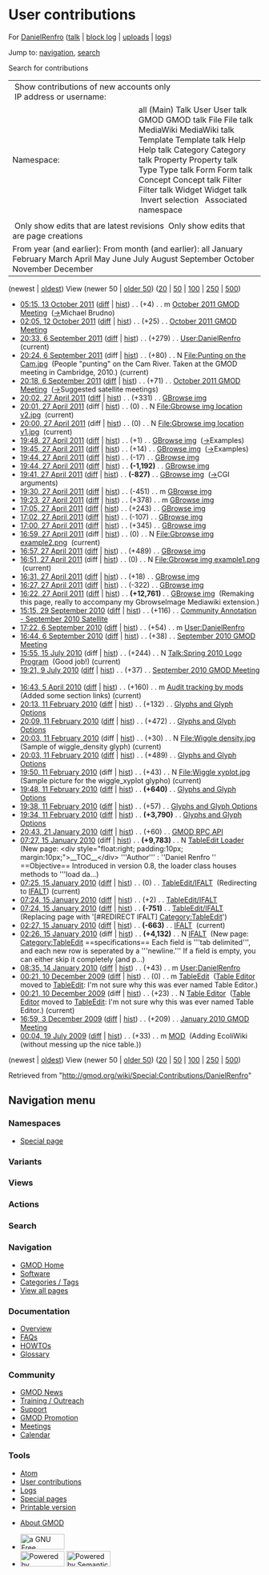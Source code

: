 <div id="mw-page-base" class="noprint">

</div>

<div id="mw-head-base" class="noprint">

</div>

<div id="content" class="mw-body" role="main">

<span id="top"></span>

<div id="mw-js-message" style="display:none;">

</div>



# <span dir="auto">User contributions</span>

<div id="bodyContent">

<div id="contentSub">

For [DanielRenfro](/wiki/User:DanielRenfro "User:DanielRenfro") (<a
href="/mediawiki/index.php?title=User_talk:DanielRenfro&amp;action=edit&amp;redlink=1"
class="new"
title="User talk:DanielRenfro (page does not exist)">talk</a> \| [block
log](/mediawiki/index.php?title=Special:Log/block&page=User%3ADanielRenfro "Special:Log/block")
\|
[uploads](/wiki/Special:ListFiles/DanielRenfro "Special:ListFiles/DanielRenfro")
\| [logs](/wiki/Special:Log/DanielRenfro "Special:Log/DanielRenfro"))

</div>

<div id="jump-to-nav" class="mw-jump">

Jump to: [navigation](#mw-navigation), [search](#p-search)

</div>

<div id="mw-content-text">

Search for contributions

<table class="mw-contributions-table">
<colgroup>
<col style="width: 50%" />
<col style="width: 50%" />
</colgroup>
<tbody>
<tr class="odd">
<td colspan="2"> Show contributions of new accounts only<br />
 IP address or username:</td>
</tr>
<tr class="even">
<td class="mw-label">Namespace:</td>
<td>all (Main) Talk User User talk GMOD GMOD talk File File talk
MediaWiki MediaWiki talk Template Template talk Help Help talk Category
Category talk Property Property talk Type Type talk Form Form talk
Concept Concept talk Filter Filter talk Widget Widget talk  
 Invert selection 
 Associated namespace </td>
</tr>
<tr class="odd">
<td colspan="2"></td>
</tr>
<tr class="even">
<td colspan="2"> Only show edits that are latest revisions
 Only show edits that are page creations</td>
</tr>
<tr class="odd">
<td colspan="2">From year (and earlier): From month (and earlier): all
January February March April May June July August September October
November December</td>
</tr>
</tbody>
</table>

(newest \| <a
href="/mediawiki/index.php?title=Special:Contributions/DanielRenfro&amp;dir=prev&amp;target=DanielRenfro"
class="mw-lastlink" rel="last"
title="Special:Contributions/DanielRenfro">oldest</a>) View (newer 50 \|
<a
href="/mediawiki/index.php?title=Special:Contributions/DanielRenfro&amp;offset=20090719000455&amp;target=DanielRenfro"
class="mw-nextlink" rel="next"
title="Special:Contributions/DanielRenfro">older 50</a>) (<a
href="/mediawiki/index.php?title=Special:Contributions/DanielRenfro&amp;offset=&amp;limit=20&amp;target=DanielRenfro"
class="mw-numlink" title="Special:Contributions/DanielRenfro">20</a> \|
<a
href="/mediawiki/index.php?title=Special:Contributions/DanielRenfro&amp;offset=&amp;limit=50&amp;target=DanielRenfro"
class="mw-numlink" title="Special:Contributions/DanielRenfro">50</a> \|
<a
href="/mediawiki/index.php?title=Special:Contributions/DanielRenfro&amp;offset=&amp;limit=100&amp;target=DanielRenfro"
class="mw-numlink" title="Special:Contributions/DanielRenfro">100</a> \|
<a
href="/mediawiki/index.php?title=Special:Contributions/DanielRenfro&amp;offset=&amp;limit=250&amp;target=DanielRenfro"
class="mw-numlink" title="Special:Contributions/DanielRenfro">250</a> \|
<a
href="/mediawiki/index.php?title=Special:Contributions/DanielRenfro&amp;offset=&amp;limit=500&amp;target=DanielRenfro"
class="mw-numlink" title="Special:Contributions/DanielRenfro">500</a>)

- <a
  href="/mediawiki/index.php?title=October_2011_GMOD_Meeting&amp;oldid=19091"
  class="mw-changeslist-date" title="October 2011 GMOD Meeting">05:15, 13
  October 2011</a>
  ([diff](/mediawiki/index.php?title=October_2011_GMOD_Meeting&diff=prev&oldid=19091 "October 2011 GMOD Meeting")
  \|
  [hist](/mediawiki/index.php?title=October_2011_GMOD_Meeting&action=history "October 2011 GMOD Meeting"))
  <span class="mw-changeslist-separator">. .</span>
  <span class="mw-plusminus-pos" dir="ltr"
  title="12,620 bytes after change">(+4)</span>‎
  <span class="mw-changeslist-separator">. .</span> m
  <a href="/wiki/October_2011_GMOD_Meeting" class="mw-contributions-title"
  title="October 2011 GMOD Meeting">October 2011 GMOD Meeting</a> ‎
  <span class="comment">([→](/wiki/October_2011_GMOD_Meeting#Michael_Brudno "October 2011 GMOD Meeting")‎<span dir="auto"><span class="autocomment">Michael
  Brudno</span></span>)</span>
- <a
  href="/mediawiki/index.php?title=October_2011_GMOD_Meeting&amp;oldid=18991"
  class="mw-changeslist-date" title="October 2011 GMOD Meeting">02:05, 12
  October 2011</a>
  ([diff](/mediawiki/index.php?title=October_2011_GMOD_Meeting&diff=prev&oldid=18991 "October 2011 GMOD Meeting")
  \|
  [hist](/mediawiki/index.php?title=October_2011_GMOD_Meeting&action=history "October 2011 GMOD Meeting"))
  <span class="mw-changeslist-separator">. .</span>
  <span class="mw-plusminus-pos" dir="ltr"
  title="12,721 bytes after change">(+25)</span>‎
  <span class="mw-changeslist-separator">. .</span>
  <a href="/wiki/October_2011_GMOD_Meeting" class="mw-contributions-title"
  title="October 2011 GMOD Meeting">October 2011 GMOD Meeting</a> ‎
- <a href="/mediawiki/index.php?title=User:DanielRenfro&amp;oldid=18882"
  class="mw-changeslist-date" title="User:DanielRenfro">20:33, 6 September
  2011</a>
  ([diff](/mediawiki/index.php?title=User:DanielRenfro&diff=prev&oldid=18882 "User:DanielRenfro")
  \|
  [hist](/mediawiki/index.php?title=User:DanielRenfro&action=history "User:DanielRenfro"))
  <span class="mw-changeslist-separator">. .</span>
  <span class="mw-plusminus-pos" dir="ltr"
  title="570 bytes after change">(+279)</span>‎
  <span class="mw-changeslist-separator">. .</span>
  <a href="/wiki/User:DanielRenfro" class="mw-contributions-title"
  title="User:DanielRenfro">User:DanielRenfro</a> ‎
  <span class="mw-uctop">(current)</span>
- <a
  href="/mediawiki/index.php?title=File:Punting_on_the_Cam.jpg&amp;oldid=18881"
  class="mw-changeslist-date" title="File:Punting on the Cam.jpg">20:24, 6
  September 2011</a> (diff \|
  [hist](/mediawiki/index.php?title=File:Punting_on_the_Cam.jpg&action=history "File:Punting on the Cam.jpg"))
  <span class="mw-changeslist-separator">. .</span>
  <span class="mw-plusminus-pos" dir="ltr"
  title="80 bytes after change">(+80)</span>‎
  <span class="mw-changeslist-separator">. .</span> N
  <a href="/wiki/File:Punting_on_the_Cam.jpg"
  class="mw-contributions-title"
  title="File:Punting on the Cam.jpg">File:Punting on the Cam.jpg</a> ‎
  <span class="comment">(People "punting" on the Cam River. Taken at the
  GMOD meeting in Cambridge, 2010.)</span>
  <span class="mw-uctop">(current)</span>
- <a
  href="/mediawiki/index.php?title=October_2011_GMOD_Meeting&amp;oldid=18880"
  class="mw-changeslist-date" title="October 2011 GMOD Meeting">20:18, 6
  September 2011</a>
  ([diff](/mediawiki/index.php?title=October_2011_GMOD_Meeting&diff=prev&oldid=18880 "October 2011 GMOD Meeting")
  \|
  [hist](/mediawiki/index.php?title=October_2011_GMOD_Meeting&action=history "October 2011 GMOD Meeting"))
  <span class="mw-changeslist-separator">. .</span>
  <span class="mw-plusminus-pos" dir="ltr"
  title="4,733 bytes after change">(+71)</span>‎
  <span class="mw-changeslist-separator">. .</span>
  <a href="/wiki/October_2011_GMOD_Meeting" class="mw-contributions-title"
  title="October 2011 GMOD Meeting">October 2011 GMOD Meeting</a> ‎
  <span class="comment">([→](/wiki/October_2011_GMOD_Meeting#Suggested_satellite_meetings "October 2011 GMOD Meeting")‎<span dir="auto"><span class="autocomment">Suggested
  satellite meetings</span></span>)</span>
- <a href="/mediawiki/index.php?title=GBrowse_img&amp;oldid=17614"
  class="mw-changeslist-date" title="GBrowse img">20:02, 27 April 2011</a>
  ([diff](/mediawiki/index.php?title=GBrowse_img&diff=prev&oldid=17614 "GBrowse img")
  \|
  [hist](/mediawiki/index.php?title=GBrowse_img&action=history "GBrowse img"))
  <span class="mw-changeslist-separator">. .</span>
  <span class="mw-plusminus-pos" dir="ltr"
  title="12,387 bytes after change">(+331)</span>‎
  <span class="mw-changeslist-separator">. .</span>
  <a href="/wiki/GBrowse_img" class="mw-contributions-title"
  title="GBrowse img">GBrowse img</a> ‎
- <a
  href="/mediawiki/index.php?title=File:Gbrowse_img_location_v2.jpg&amp;oldid=17613"
  class="mw-changeslist-date"
  title="File:Gbrowse img location v2.jpg">20:01, 27 April 2011</a>
  (diff \|
  [hist](/mediawiki/index.php?title=File:Gbrowse_img_location_v2.jpg&action=history "File:Gbrowse img location v2.jpg"))
  <span class="mw-changeslist-separator">. .</span>
  <span class="mw-plusminus-null" dir="ltr"
  title="0 bytes after change">(0)</span>‎
  <span class="mw-changeslist-separator">. .</span> N
  <a href="/wiki/File:Gbrowse_img_location_v2.jpg"
  class="mw-contributions-title"
  title="File:Gbrowse img location v2.jpg">File:Gbrowse img location
  v2.jpg</a> ‎ <span class="mw-uctop">(current)</span>
- <a
  href="/mediawiki/index.php?title=File:Gbrowse_img_location_v1.jpg&amp;oldid=17612"
  class="mw-changeslist-date"
  title="File:Gbrowse img location v1.jpg">20:00, 27 April 2011</a>
  (diff \|
  [hist](/mediawiki/index.php?title=File:Gbrowse_img_location_v1.jpg&action=history "File:Gbrowse img location v1.jpg"))
  <span class="mw-changeslist-separator">. .</span>
  <span class="mw-plusminus-null" dir="ltr"
  title="0 bytes after change">(0)</span>‎
  <span class="mw-changeslist-separator">. .</span> N
  <a href="/wiki/File:Gbrowse_img_location_v1.jpg"
  class="mw-contributions-title"
  title="File:Gbrowse img location v1.jpg">File:Gbrowse img location
  v1.jpg</a> ‎ <span class="mw-uctop">(current)</span>
- <a href="/mediawiki/index.php?title=GBrowse_img&amp;oldid=17611"
  class="mw-changeslist-date" title="GBrowse img">19:48, 27 April 2011</a>
  ([diff](/mediawiki/index.php?title=GBrowse_img&diff=prev&oldid=17611 "GBrowse img")
  \|
  [hist](/mediawiki/index.php?title=GBrowse_img&action=history "GBrowse img"))
  <span class="mw-changeslist-separator">. .</span>
  <span class="mw-plusminus-pos" dir="ltr"
  title="12,056 bytes after change">(+1)</span>‎
  <span class="mw-changeslist-separator">. .</span>
  <a href="/wiki/GBrowse_img" class="mw-contributions-title"
  title="GBrowse img">GBrowse img</a> ‎
  <span class="comment">([→](/wiki/GBrowse_img#Examples "GBrowse img")‎<span dir="auto"><span class="autocomment">Examples</span></span>)</span>
- <a href="/mediawiki/index.php?title=GBrowse_img&amp;oldid=17610"
  class="mw-changeslist-date" title="GBrowse img">19:45, 27 April 2011</a>
  ([diff](/mediawiki/index.php?title=GBrowse_img&diff=prev&oldid=17610 "GBrowse img")
  \|
  [hist](/mediawiki/index.php?title=GBrowse_img&action=history "GBrowse img"))
  <span class="mw-changeslist-separator">. .</span>
  <span class="mw-plusminus-pos" dir="ltr"
  title="12,055 bytes after change">(+14)</span>‎
  <span class="mw-changeslist-separator">. .</span>
  <a href="/wiki/GBrowse_img" class="mw-contributions-title"
  title="GBrowse img">GBrowse img</a> ‎
  <span class="comment">([→](/wiki/GBrowse_img#Examples "GBrowse img")‎<span dir="auto"><span class="autocomment">Examples</span></span>)</span>
- <a href="/mediawiki/index.php?title=GBrowse_img&amp;oldid=17609"
  class="mw-changeslist-date" title="GBrowse img">19:44, 27 April 2011</a>
  ([diff](/mediawiki/index.php?title=GBrowse_img&diff=prev&oldid=17609 "GBrowse img")
  \|
  [hist](/mediawiki/index.php?title=GBrowse_img&action=history "GBrowse img"))
  <span class="mw-changeslist-separator">. .</span>
  <span class="mw-plusminus-neg" dir="ltr"
  title="12,041 bytes after change">(-17)</span>‎
  <span class="mw-changeslist-separator">. .</span>
  <a href="/wiki/GBrowse_img" class="mw-contributions-title"
  title="GBrowse img">GBrowse img</a> ‎
- <a href="/mediawiki/index.php?title=GBrowse_img&amp;oldid=17608"
  class="mw-changeslist-date" title="GBrowse img">19:44, 27 April 2011</a>
  ([diff](/mediawiki/index.php?title=GBrowse_img&diff=prev&oldid=17608 "GBrowse img")
  \|
  [hist](/mediawiki/index.php?title=GBrowse_img&action=history "GBrowse img"))
  <span class="mw-changeslist-separator">. .</span> **(-1,192)**‎
  <span class="mw-changeslist-separator">. .</span>
  <a href="/wiki/GBrowse_img" class="mw-contributions-title"
  title="GBrowse img">GBrowse img</a> ‎
- <a href="/mediawiki/index.php?title=GBrowse_img&amp;oldid=17607"
  class="mw-changeslist-date" title="GBrowse img">19:41, 27 April 2011</a>
  ([diff](/mediawiki/index.php?title=GBrowse_img&diff=prev&oldid=17607 "GBrowse img")
  \|
  [hist](/mediawiki/index.php?title=GBrowse_img&action=history "GBrowse img"))
  <span class="mw-changeslist-separator">. .</span> **(-827)**‎
  <span class="mw-changeslist-separator">. .</span>
  <a href="/wiki/GBrowse_img" class="mw-contributions-title"
  title="GBrowse img">GBrowse img</a> ‎
  <span class="comment">([→](/wiki/GBrowse_img#CGI_arguments "GBrowse img")‎<span dir="auto"><span class="autocomment">CGI
  arguments</span></span>)</span>
- <a href="/mediawiki/index.php?title=GBrowse_img&amp;oldid=17606"
  class="mw-changeslist-date" title="GBrowse img">19:30, 27 April 2011</a>
  ([diff](/mediawiki/index.php?title=GBrowse_img&diff=prev&oldid=17606 "GBrowse img")
  \|
  [hist](/mediawiki/index.php?title=GBrowse_img&action=history "GBrowse img"))
  <span class="mw-changeslist-separator">. .</span>
  <span class="mw-plusminus-neg" dir="ltr"
  title="14,077 bytes after change">(-451)</span>‎
  <span class="mw-changeslist-separator">. .</span> m
  <a href="/wiki/GBrowse_img" class="mw-contributions-title"
  title="GBrowse img">GBrowse img</a> ‎
- <a href="/mediawiki/index.php?title=GBrowse_img&amp;oldid=17605"
  class="mw-changeslist-date" title="GBrowse img">19:23, 27 April 2011</a>
  ([diff](/mediawiki/index.php?title=GBrowse_img&diff=prev&oldid=17605 "GBrowse img")
  \|
  [hist](/mediawiki/index.php?title=GBrowse_img&action=history "GBrowse img"))
  <span class="mw-changeslist-separator">. .</span>
  <span class="mw-plusminus-pos" dir="ltr"
  title="14,528 bytes after change">(+378)</span>‎
  <span class="mw-changeslist-separator">. .</span> m
  <a href="/wiki/GBrowse_img" class="mw-contributions-title"
  title="GBrowse img">GBrowse img</a> ‎
- <a href="/mediawiki/index.php?title=GBrowse_img&amp;oldid=17604"
  class="mw-changeslist-date" title="GBrowse img">17:05, 27 April 2011</a>
  ([diff](/mediawiki/index.php?title=GBrowse_img&diff=prev&oldid=17604 "GBrowse img")
  \|
  [hist](/mediawiki/index.php?title=GBrowse_img&action=history "GBrowse img"))
  <span class="mw-changeslist-separator">. .</span>
  <span class="mw-plusminus-pos" dir="ltr"
  title="14,150 bytes after change">(+243)</span>‎
  <span class="mw-changeslist-separator">. .</span>
  <a href="/wiki/GBrowse_img" class="mw-contributions-title"
  title="GBrowse img">GBrowse img</a> ‎
- <a href="/mediawiki/index.php?title=GBrowse_img&amp;oldid=17603"
  class="mw-changeslist-date" title="GBrowse img">17:02, 27 April 2011</a>
  ([diff](/mediawiki/index.php?title=GBrowse_img&diff=prev&oldid=17603 "GBrowse img")
  \|
  [hist](/mediawiki/index.php?title=GBrowse_img&action=history "GBrowse img"))
  <span class="mw-changeslist-separator">. .</span>
  <span class="mw-plusminus-neg" dir="ltr"
  title="13,907 bytes after change">(-107)</span>‎
  <span class="mw-changeslist-separator">. .</span>
  <a href="/wiki/GBrowse_img" class="mw-contributions-title"
  title="GBrowse img">GBrowse img</a> ‎
- <a href="/mediawiki/index.php?title=GBrowse_img&amp;oldid=17602"
  class="mw-changeslist-date" title="GBrowse img">17:00, 27 April 2011</a>
  ([diff](/mediawiki/index.php?title=GBrowse_img&diff=prev&oldid=17602 "GBrowse img")
  \|
  [hist](/mediawiki/index.php?title=GBrowse_img&action=history "GBrowse img"))
  <span class="mw-changeslist-separator">. .</span>
  <span class="mw-plusminus-pos" dir="ltr"
  title="14,014 bytes after change">(+345)</span>‎
  <span class="mw-changeslist-separator">. .</span>
  <a href="/wiki/GBrowse_img" class="mw-contributions-title"
  title="GBrowse img">GBrowse img</a> ‎
- <a
  href="/mediawiki/index.php?title=File:Gbrowse_img_example2.png&amp;oldid=17601"
  class="mw-changeslist-date" title="File:Gbrowse img example2.png">16:59,
  27 April 2011</a> (diff \|
  [hist](/mediawiki/index.php?title=File:Gbrowse_img_example2.png&action=history "File:Gbrowse img example2.png"))
  <span class="mw-changeslist-separator">. .</span>
  <span class="mw-plusminus-null" dir="ltr"
  title="0 bytes after change">(0)</span>‎
  <span class="mw-changeslist-separator">. .</span> N
  <a href="/wiki/File:Gbrowse_img_example2.png"
  class="mw-contributions-title"
  title="File:Gbrowse img example2.png">File:Gbrowse img example2.png</a>
  ‎ <span class="mw-uctop">(current)</span>
- <a href="/mediawiki/index.php?title=GBrowse_img&amp;oldid=17600"
  class="mw-changeslist-date" title="GBrowse img">16:57, 27 April 2011</a>
  ([diff](/mediawiki/index.php?title=GBrowse_img&diff=prev&oldid=17600 "GBrowse img")
  \|
  [hist](/mediawiki/index.php?title=GBrowse_img&action=history "GBrowse img"))
  <span class="mw-changeslist-separator">. .</span>
  <span class="mw-plusminus-pos" dir="ltr"
  title="13,669 bytes after change">(+489)</span>‎
  <span class="mw-changeslist-separator">. .</span>
  <a href="/wiki/GBrowse_img" class="mw-contributions-title"
  title="GBrowse img">GBrowse img</a> ‎
- <a
  href="/mediawiki/index.php?title=File:Gbrowse_img_example1.png&amp;oldid=17599"
  class="mw-changeslist-date" title="File:Gbrowse img example1.png">16:51,
  27 April 2011</a> (diff \|
  [hist](/mediawiki/index.php?title=File:Gbrowse_img_example1.png&action=history "File:Gbrowse img example1.png"))
  <span class="mw-changeslist-separator">. .</span>
  <span class="mw-plusminus-null" dir="ltr"
  title="0 bytes after change">(0)</span>‎
  <span class="mw-changeslist-separator">. .</span> N
  <a href="/wiki/File:Gbrowse_img_example1.png"
  class="mw-contributions-title"
  title="File:Gbrowse img example1.png">File:Gbrowse img example1.png</a>
  ‎ <span class="mw-uctop">(current)</span>
- <a href="/mediawiki/index.php?title=GBrowse_img&amp;oldid=17598"
  class="mw-changeslist-date" title="GBrowse img">16:31, 27 April 2011</a>
  ([diff](/mediawiki/index.php?title=GBrowse_img&diff=prev&oldid=17598 "GBrowse img")
  \|
  [hist](/mediawiki/index.php?title=GBrowse_img&action=history "GBrowse img"))
  <span class="mw-changeslist-separator">. .</span>
  <span class="mw-plusminus-pos" dir="ltr"
  title="13,180 bytes after change">(+18)</span>‎
  <span class="mw-changeslist-separator">. .</span>
  <a href="/wiki/GBrowse_img" class="mw-contributions-title"
  title="GBrowse img">GBrowse img</a> ‎
- <a href="/mediawiki/index.php?title=GBrowse_img&amp;oldid=17597"
  class="mw-changeslist-date" title="GBrowse img">16:27, 27 April 2011</a>
  ([diff](/mediawiki/index.php?title=GBrowse_img&diff=prev&oldid=17597 "GBrowse img")
  \|
  [hist](/mediawiki/index.php?title=GBrowse_img&action=history "GBrowse img"))
  <span class="mw-changeslist-separator">. .</span>
  <span class="mw-plusminus-neg" dir="ltr"
  title="13,162 bytes after change">(-322)</span>‎
  <span class="mw-changeslist-separator">. .</span>
  <a href="/wiki/GBrowse_img" class="mw-contributions-title"
  title="GBrowse img">GBrowse img</a> ‎
- <a href="/mediawiki/index.php?title=GBrowse_img&amp;oldid=17596"
  class="mw-changeslist-date" title="GBrowse img">16:22, 27 April 2011</a>
  ([diff](/mediawiki/index.php?title=GBrowse_img&diff=prev&oldid=17596 "GBrowse img")
  \|
  [hist](/mediawiki/index.php?title=GBrowse_img&action=history "GBrowse img"))
  <span class="mw-changeslist-separator">. .</span> **(+12,761)**‎
  <span class="mw-changeslist-separator">. .</span>
  <a href="/wiki/GBrowse_img" class="mw-contributions-title"
  title="GBrowse img">GBrowse img</a> ‎ <span class="comment">(Remaking
  this page, really to accompany my GbrowseImage Mediawiki
  extension.)</span>
- <a
  href="/mediawiki/index.php?title=Community_Annotation_-_September_2010_Satellite&amp;oldid=14628"
  class="mw-changeslist-date"
  title="Community Annotation - September 2010 Satellite">15:15, 29
  September 2010</a>
  ([diff](/mediawiki/index.php?title=Community_Annotation_-_September_2010_Satellite&diff=prev&oldid=14628 "Community Annotation - September 2010 Satellite")
  \|
  [hist](/mediawiki/index.php?title=Community_Annotation_-_September_2010_Satellite&action=history "Community Annotation - September 2010 Satellite"))
  <span class="mw-changeslist-separator">. .</span>
  <span class="mw-plusminus-pos" dir="ltr"
  title="20,070 bytes after change">(+116)</span>‎
  <span class="mw-changeslist-separator">. .</span>
  <a href="/wiki/Community_Annotation_-_September_2010_Satellite"
  class="mw-contributions-title"
  title="Community Annotation - September 2010 Satellite">Community
  Annotation - September 2010 Satellite</a> ‎
- <a href="/mediawiki/index.php?title=User:DanielRenfro&amp;oldid=14363"
  class="mw-changeslist-date" title="User:DanielRenfro">17:22, 6 September
  2010</a>
  ([diff](/mediawiki/index.php?title=User:DanielRenfro&diff=prev&oldid=14363 "User:DanielRenfro")
  \|
  [hist](/mediawiki/index.php?title=User:DanielRenfro&action=history "User:DanielRenfro"))
  <span class="mw-changeslist-separator">. .</span>
  <span class="mw-plusminus-pos" dir="ltr"
  title="291 bytes after change">(+54)</span>‎
  <span class="mw-changeslist-separator">. .</span> m
  <a href="/wiki/User:DanielRenfro" class="mw-contributions-title"
  title="User:DanielRenfro">User:DanielRenfro</a> ‎
- <a
  href="/mediawiki/index.php?title=September_2010_GMOD_Meeting&amp;oldid=14362"
  class="mw-changeslist-date" title="September 2010 GMOD Meeting">16:44, 6
  September 2010</a>
  ([diff](/mediawiki/index.php?title=September_2010_GMOD_Meeting&diff=prev&oldid=14362 "September 2010 GMOD Meeting")
  \|
  [hist](/mediawiki/index.php?title=September_2010_GMOD_Meeting&action=history "September 2010 GMOD Meeting"))
  <span class="mw-changeslist-separator">. .</span>
  <span class="mw-plusminus-pos" dir="ltr"
  title="11,698 bytes after change">(+38)</span>‎
  <span class="mw-changeslist-separator">. .</span>
  <a href="/wiki/September_2010_GMOD_Meeting"
  class="mw-contributions-title"
  title="September 2010 GMOD Meeting">September 2010 GMOD Meeting</a> ‎
- <a
  href="/mediawiki/index.php?title=Talk:Spring_2010_Logo_Program&amp;oldid=13587"
  class="mw-changeslist-date" title="Talk:Spring 2010 Logo Program">15:55,
  15 July 2010</a> (diff \|
  [hist](/mediawiki/index.php?title=Talk:Spring_2010_Logo_Program&action=history "Talk:Spring 2010 Logo Program"))
  <span class="mw-changeslist-separator">. .</span>
  <span class="mw-plusminus-pos" dir="ltr"
  title="244 bytes after change">(+244)</span>‎
  <span class="mw-changeslist-separator">. .</span> N
  <a href="/wiki/Talk:Spring_2010_Logo_Program"
  class="mw-contributions-title"
  title="Talk:Spring 2010 Logo Program">Talk:Spring 2010 Logo Program</a>
  ‎ <span class="comment">(Good job!)</span>
  <span class="mw-uctop">(current)</span>
- <a
  href="/mediawiki/index.php?title=September_2010_GMOD_Meeting&amp;oldid=13521"
  class="mw-changeslist-date" title="September 2010 GMOD Meeting">19:21, 9
  July 2010</a>
  ([diff](/mediawiki/index.php?title=September_2010_GMOD_Meeting&diff=prev&oldid=13521 "September 2010 GMOD Meeting")
  \|
  [hist](/mediawiki/index.php?title=September_2010_GMOD_Meeting&action=history "September 2010 GMOD Meeting"))
  <span class="mw-changeslist-separator">. .</span>
  <span class="mw-plusminus-pos" dir="ltr"
  title="2,859 bytes after change">(+37)</span>‎
  <span class="mw-changeslist-separator">. .</span>
  <a href="/wiki/September_2010_GMOD_Meeting"
  class="mw-contributions-title"
  title="September 2010 GMOD Meeting">September 2010 GMOD Meeting</a> ‎
- <a
  href="/mediawiki/index.php?title=Audit_tracking_by_mods&amp;oldid=12206"
  class="mw-changeslist-date" title="Audit tracking by mods">16:43, 5
  April 2010</a>
  ([diff](/mediawiki/index.php?title=Audit_tracking_by_mods&diff=prev&oldid=12206 "Audit tracking by mods")
  \|
  [hist](/mediawiki/index.php?title=Audit_tracking_by_mods&action=history "Audit tracking by mods"))
  <span class="mw-changeslist-separator">. .</span>
  <span class="mw-plusminus-pos" dir="ltr"
  title="1,308 bytes after change">(+160)</span>‎
  <span class="mw-changeslist-separator">. .</span> m
  <a href="/wiki/Audit_tracking_by_mods" class="mw-contributions-title"
  title="Audit tracking by mods">Audit tracking by mods</a> ‎
  <span class="comment">(Added some section links)</span>
  <span class="mw-uctop">(current)</span>
- <a
  href="/mediawiki/index.php?title=Glyphs_and_Glyph_Options&amp;oldid=11948"
  class="mw-changeslist-date" title="Glyphs and Glyph Options">20:13, 11
  February 2010</a>
  ([diff](/mediawiki/index.php?title=Glyphs_and_Glyph_Options&diff=prev&oldid=11948 "Glyphs and Glyph Options")
  \|
  [hist](/mediawiki/index.php?title=Glyphs_and_Glyph_Options&action=history "Glyphs and Glyph Options"))
  <span class="mw-changeslist-separator">. .</span>
  <span class="mw-plusminus-pos" dir="ltr"
  title="14,886 bytes after change">(+132)</span>‎
  <span class="mw-changeslist-separator">. .</span>
  <a href="/wiki/Glyphs_and_Glyph_Options" class="mw-contributions-title"
  title="Glyphs and Glyph Options">Glyphs and Glyph Options</a> ‎
- <a
  href="/mediawiki/index.php?title=Glyphs_and_Glyph_Options&amp;oldid=11947"
  class="mw-changeslist-date" title="Glyphs and Glyph Options">20:09, 11
  February 2010</a>
  ([diff](/mediawiki/index.php?title=Glyphs_and_Glyph_Options&diff=prev&oldid=11947 "Glyphs and Glyph Options")
  \|
  [hist](/mediawiki/index.php?title=Glyphs_and_Glyph_Options&action=history "Glyphs and Glyph Options"))
  <span class="mw-changeslist-separator">. .</span>
  <span class="mw-plusminus-pos" dir="ltr"
  title="14,754 bytes after change">(+472)</span>‎
  <span class="mw-changeslist-separator">. .</span>
  <a href="/wiki/Glyphs_and_Glyph_Options" class="mw-contributions-title"
  title="Glyphs and Glyph Options">Glyphs and Glyph Options</a> ‎
- <a
  href="/mediawiki/index.php?title=File:Wiggle_density.jpg&amp;oldid=11946"
  class="mw-changeslist-date" title="File:Wiggle density.jpg">20:03, 11
  February 2010</a> (diff \|
  [hist](/mediawiki/index.php?title=File:Wiggle_density.jpg&action=history "File:Wiggle density.jpg"))
  <span class="mw-changeslist-separator">. .</span>
  <span class="mw-plusminus-pos" dir="ltr"
  title="30 bytes after change">(+30)</span>‎
  <span class="mw-changeslist-separator">. .</span> N
  <a href="/wiki/File:Wiggle_density.jpg" class="mw-contributions-title"
  title="File:Wiggle density.jpg">File:Wiggle density.jpg</a> ‎
  <span class="comment">(Sample of wiggle_density glyph)</span>
  <span class="mw-uctop">(current)</span>
- <a
  href="/mediawiki/index.php?title=Glyphs_and_Glyph_Options&amp;oldid=11945"
  class="mw-changeslist-date" title="Glyphs and Glyph Options">20:03, 11
  February 2010</a>
  ([diff](/mediawiki/index.php?title=Glyphs_and_Glyph_Options&diff=prev&oldid=11945 "Glyphs and Glyph Options")
  \|
  [hist](/mediawiki/index.php?title=Glyphs_and_Glyph_Options&action=history "Glyphs and Glyph Options"))
  <span class="mw-changeslist-separator">. .</span>
  <span class="mw-plusminus-pos" dir="ltr"
  title="14,282 bytes after change">(+489)</span>‎
  <span class="mw-changeslist-separator">. .</span>
  <a href="/wiki/Glyphs_and_Glyph_Options" class="mw-contributions-title"
  title="Glyphs and Glyph Options">Glyphs and Glyph Options</a> ‎
- <a
  href="/mediawiki/index.php?title=File:Wiggle_xyplot.jpg&amp;oldid=11944"
  class="mw-changeslist-date" title="File:Wiggle xyplot.jpg">19:50, 11
  February 2010</a> (diff \|
  [hist](/mediawiki/index.php?title=File:Wiggle_xyplot.jpg&action=history "File:Wiggle xyplot.jpg"))
  <span class="mw-changeslist-separator">. .</span>
  <span class="mw-plusminus-pos" dir="ltr"
  title="43 bytes after change">(+43)</span>‎
  <span class="mw-changeslist-separator">. .</span> N
  <a href="/wiki/File:Wiggle_xyplot.jpg" class="mw-contributions-title"
  title="File:Wiggle xyplot.jpg">File:Wiggle xyplot.jpg</a> ‎
  <span class="comment">(Sample picture for the wiggle_xyplot
  glypho)</span> <span class="mw-uctop">(current)</span>
- <a
  href="/mediawiki/index.php?title=Glyphs_and_Glyph_Options&amp;oldid=11943"
  class="mw-changeslist-date" title="Glyphs and Glyph Options">19:48, 11
  February 2010</a>
  ([diff](/mediawiki/index.php?title=Glyphs_and_Glyph_Options&diff=prev&oldid=11943 "Glyphs and Glyph Options")
  \|
  [hist](/mediawiki/index.php?title=Glyphs_and_Glyph_Options&action=history "Glyphs and Glyph Options"))
  <span class="mw-changeslist-separator">. .</span> **(+640)**‎
  <span class="mw-changeslist-separator">. .</span>
  <a href="/wiki/Glyphs_and_Glyph_Options" class="mw-contributions-title"
  title="Glyphs and Glyph Options">Glyphs and Glyph Options</a> ‎
- <a
  href="/mediawiki/index.php?title=Glyphs_and_Glyph_Options&amp;oldid=11942"
  class="mw-changeslist-date" title="Glyphs and Glyph Options">19:38, 11
  February 2010</a>
  ([diff](/mediawiki/index.php?title=Glyphs_and_Glyph_Options&diff=prev&oldid=11942 "Glyphs and Glyph Options")
  \|
  [hist](/mediawiki/index.php?title=Glyphs_and_Glyph_Options&action=history "Glyphs and Glyph Options"))
  <span class="mw-changeslist-separator">. .</span>
  <span class="mw-plusminus-pos" dir="ltr"
  title="13,153 bytes after change">(+57)</span>‎
  <span class="mw-changeslist-separator">. .</span>
  <a href="/wiki/Glyphs_and_Glyph_Options" class="mw-contributions-title"
  title="Glyphs and Glyph Options">Glyphs and Glyph Options</a> ‎
- <a
  href="/mediawiki/index.php?title=Glyphs_and_Glyph_Options&amp;oldid=11941"
  class="mw-changeslist-date" title="Glyphs and Glyph Options">19:34, 11
  February 2010</a>
  ([diff](/mediawiki/index.php?title=Glyphs_and_Glyph_Options&diff=prev&oldid=11941 "Glyphs and Glyph Options")
  \|
  [hist](/mediawiki/index.php?title=Glyphs_and_Glyph_Options&action=history "Glyphs and Glyph Options"))
  <span class="mw-changeslist-separator">. .</span> **(+3,790)**‎
  <span class="mw-changeslist-separator">. .</span>
  <a href="/wiki/Glyphs_and_Glyph_Options" class="mw-contributions-title"
  title="Glyphs and Glyph Options">Glyphs and Glyph Options</a> ‎
- <a href="/mediawiki/index.php?title=GMOD_RPC_API&amp;oldid=11519"
  class="mw-changeslist-date" title="GMOD RPC API">20:43, 21 January
  2010</a>
  ([diff](/mediawiki/index.php?title=GMOD_RPC_API&diff=prev&oldid=11519 "GMOD RPC API")
  \|
  [hist](/mediawiki/index.php?title=GMOD_RPC_API&action=history "GMOD RPC API"))
  <span class="mw-changeslist-separator">. .</span>
  <span class="mw-plusminus-pos" dir="ltr"
  title="25,368 bytes after change">(+60)</span>‎
  <span class="mw-changeslist-separator">. .</span>
  <a href="/wiki/GMOD_RPC_API" class="mw-contributions-title"
  title="GMOD RPC API">GMOD RPC API</a> ‎
- <a href="/mediawiki/index.php?title=TableEdit_Loader&amp;oldid=11357"
  class="mw-changeslist-date" title="TableEdit Loader">07:27, 15 January
  2010</a> (diff \|
  [hist](/mediawiki/index.php?title=TableEdit_Loader&action=history "TableEdit Loader"))
  <span class="mw-changeslist-separator">. .</span> **(+9,783)**‎
  <span class="mw-changeslist-separator">. .</span> N
  <a href="/wiki/TableEdit_Loader" class="mw-contributions-title"
  title="TableEdit Loader">TableEdit Loader</a> ‎
  <span class="comment">(New page: \<div style="float:right;
  padding:10px; margin:10px;"\>\_\_TOC\_\_\</div\> '''Author''' :
  ''Daniel Renfro '' ==Objective== Introduced in version 0.8, the loader
  class houses methods to '''load da...)</span>
- <a href="/mediawiki/index.php?title=TableEdit/IFALT&amp;oldid=11356"
  class="mw-changeslist-date" title="TableEdit/IFALT">07:25, 15 January
  2010</a>
  ([diff](/mediawiki/index.php?title=TableEdit/IFALT&diff=prev&oldid=11356 "TableEdit/IFALT")
  \|
  [hist](/mediawiki/index.php?title=TableEdit/IFALT&action=history "TableEdit/IFALT"))
  <span class="mw-changeslist-separator">. .</span>
  <span class="mw-plusminus-null" dir="ltr"
  title="43 bytes after change">(0)</span>‎
  <span class="mw-changeslist-separator">. .</span>
  <a href="/mediawiki/index.php?title=TableEdit/IFALT&amp;redirect=no"
  class="mw-redirect mw-contributions-title"
  title="TableEdit/IFALT">TableEdit/IFALT</a> ‎
  <span class="comment">(Redirecting to
  [IFALT](/wiki/IFALT "IFALT"))</span>
  <span class="mw-uctop">(current)</span>
- <a href="/mediawiki/index.php?title=TableEdit/IFALT&amp;oldid=11355"
  class="mw-changeslist-date" title="TableEdit/IFALT">07:24, 15 January
  2010</a>
  ([diff](/mediawiki/index.php?title=TableEdit/IFALT&diff=prev&oldid=11355 "TableEdit/IFALT")
  \|
  [hist](/mediawiki/index.php?title=TableEdit/IFALT&action=history "TableEdit/IFALT"))
  <span class="mw-changeslist-separator">. .</span>
  <span class="mw-plusminus-pos" dir="ltr"
  title="43 bytes after change">(+2)</span>‎
  <span class="mw-changeslist-separator">. .</span>
  <a href="/mediawiki/index.php?title=TableEdit/IFALT&amp;redirect=no"
  class="mw-redirect mw-contributions-title"
  title="TableEdit/IFALT">TableEdit/IFALT</a> ‎
- <a href="/mediawiki/index.php?title=TableEdit/IFALT&amp;oldid=11354"
  class="mw-changeslist-date" title="TableEdit/IFALT">07:24, 15 January
  2010</a>
  ([diff](/mediawiki/index.php?title=TableEdit/IFALT&diff=prev&oldid=11354 "TableEdit/IFALT")
  \|
  [hist](/mediawiki/index.php?title=TableEdit/IFALT&action=history "TableEdit/IFALT"))
  <span class="mw-changeslist-separator">. .</span> **(-751)**‎
  <span class="mw-changeslist-separator">. .</span>
  <a href="/mediawiki/index.php?title=TableEdit/IFALT&amp;redirect=no"
  class="mw-redirect mw-contributions-title"
  title="TableEdit/IFALT">TableEdit/IFALT</a> ‎
  <span class="comment">(Replacing page with '\[#REDIRECT IFALT\]
  [Category:TableEdit](/wiki/Category:TableEdit "Category:TableEdit")')</span>
- <a href="/mediawiki/index.php?title=IFALT&amp;oldid=11343"
  class="mw-changeslist-date" title="IFALT">02:27, 15 January 2010</a>
  ([diff](/mediawiki/index.php?title=IFALT&diff=prev&oldid=11343 "IFALT")
  \| [hist](/mediawiki/index.php?title=IFALT&action=history "IFALT"))
  <span class="mw-changeslist-separator">. .</span> **(-663)**‎
  <span class="mw-changeslist-separator">. .</span>
  <a href="/wiki/IFALT" class="mw-contributions-title"
  title="IFALT">IFALT</a> ‎ <span class="mw-uctop">(current)</span>
- <a href="/mediawiki/index.php?title=IFALT&amp;oldid=11342"
  class="mw-changeslist-date" title="IFALT">02:26, 15 January 2010</a>
  (diff \|
  [hist](/mediawiki/index.php?title=IFALT&action=history "IFALT"))
  <span class="mw-changeslist-separator">. .</span> **(+4,132)**‎
  <span class="mw-changeslist-separator">. .</span> N
  <a href="/wiki/IFALT" class="mw-contributions-title"
  title="IFALT">IFALT</a> ‎ <span class="comment">(New page:
  [Category:TableEdit](/wiki/Category:TableEdit "Category:TableEdit")
  ==specifications== Each field is '''tab delimited''', and each new row
  is seperated by a '''newline.''' If a field is empty, you can either
  skip it completely (and p...)</span>
- <a href="/mediawiki/index.php?title=User:DanielRenfro&amp;oldid=11322"
  class="mw-changeslist-date" title="User:DanielRenfro">08:35, 14 January
  2010</a>
  ([diff](/mediawiki/index.php?title=User:DanielRenfro&diff=prev&oldid=11322 "User:DanielRenfro")
  \|
  [hist](/mediawiki/index.php?title=User:DanielRenfro&action=history "User:DanielRenfro"))
  <span class="mw-changeslist-separator">. .</span>
  <span class="mw-plusminus-pos" dir="ltr"
  title="237 bytes after change">(+43)</span>‎
  <span class="mw-changeslist-separator">. .</span> m
  <a href="/wiki/User:DanielRenfro" class="mw-contributions-title"
  title="User:DanielRenfro">User:DanielRenfro</a> ‎
- <a href="/mediawiki/index.php?title=TableEdit&amp;oldid=10907"
  class="mw-changeslist-date" title="TableEdit">00:21, 10 December
  2009</a>
  ([diff](/mediawiki/index.php?title=TableEdit&diff=prev&oldid=10907 "TableEdit")
  \|
  [hist](/mediawiki/index.php?title=TableEdit&action=history "TableEdit"))
  <span class="mw-changeslist-separator">. .</span>
  <span class="mw-plusminus-null" dir="ltr"
  title="8,572 bytes after change">(0)</span>‎
  <span class="mw-changeslist-separator">. .</span> m
  <a href="/wiki/TableEdit" class="mw-contributions-title"
  title="TableEdit">TableEdit</a> ‎
  <span class="comment">(<a href="/wiki/Table_Editor" class="mw-redirect"
  title="Table Editor">Table Editor</a> moved to
  [TableEdit](/wiki/TableEdit "TableEdit"): I'm not sure why this was
  ever named Table Editor.)</span>
- <a href="/mediawiki/index.php?title=Table_Editor&amp;oldid=10908"
  class="mw-changeslist-date" title="Table Editor">00:21, 10 December
  2009</a> (diff \|
  [hist](/mediawiki/index.php?title=Table_Editor&action=history "Table Editor"))
  <span class="mw-changeslist-separator">. .</span>
  <span class="mw-plusminus-pos" dir="ltr"
  title="23 bytes after change">(+23)</span>‎
  <span class="mw-changeslist-separator">. .</span> N
  <a href="/mediawiki/index.php?title=Table_Editor&amp;redirect=no"
  class="mw-redirect mw-contributions-title" title="Table Editor">Table
  Editor</a> ‎
  <span class="comment">(<a href="/wiki/Table_Editor" class="mw-redirect"
  title="Table Editor">Table Editor</a> moved to
  [TableEdit](/wiki/TableEdit "TableEdit"): I'm not sure why this was
  ever named Table Editor.)</span>
  <span class="mw-uctop">(current)</span>
- <a
  href="/mediawiki/index.php?title=January_2010_GMOD_Meeting&amp;oldid=10795"
  class="mw-changeslist-date" title="January 2010 GMOD Meeting">16:59, 3
  December 2009</a>
  ([diff](/mediawiki/index.php?title=January_2010_GMOD_Meeting&diff=prev&oldid=10795 "January 2010 GMOD Meeting")
  \|
  [hist](/mediawiki/index.php?title=January_2010_GMOD_Meeting&action=history "January 2010 GMOD Meeting"))
  <span class="mw-changeslist-separator">. .</span>
  <span class="mw-plusminus-pos" dir="ltr"
  title="6,844 bytes after change">(+209)</span>‎
  <span class="mw-changeslist-separator">. .</span>
  <a href="/wiki/January_2010_GMOD_Meeting" class="mw-contributions-title"
  title="January 2010 GMOD Meeting">January 2010 GMOD Meeting</a> ‎
- <a href="/mediawiki/index.php?title=MOD&amp;oldid=8662"
  class="mw-changeslist-date" title="MOD">00:04, 19 July 2009</a>
  ([diff](/mediawiki/index.php?title=MOD&diff=prev&oldid=8662 "MOD") \|
  [hist](/mediawiki/index.php?title=MOD&action=history "MOD"))
  <span class="mw-changeslist-separator">. .</span>
  <span class="mw-plusminus-pos" dir="ltr"
  title="4,835 bytes after change">(+33)</span>‎
  <span class="mw-changeslist-separator">. .</span> m
  <a href="/wiki/MOD" class="mw-contributions-title" title="MOD">MOD</a>
  ‎ <span class="comment">(Adding EcoliWiki (without messing up the nice
  table.))</span>

(newest \| <a
href="/mediawiki/index.php?title=Special:Contributions/DanielRenfro&amp;dir=prev&amp;target=DanielRenfro"
class="mw-lastlink" rel="last"
title="Special:Contributions/DanielRenfro">oldest</a>) View (newer 50 \|
<a
href="/mediawiki/index.php?title=Special:Contributions/DanielRenfro&amp;offset=20090719000455&amp;target=DanielRenfro"
class="mw-nextlink" rel="next"
title="Special:Contributions/DanielRenfro">older 50</a>) (<a
href="/mediawiki/index.php?title=Special:Contributions/DanielRenfro&amp;offset=&amp;limit=20&amp;target=DanielRenfro"
class="mw-numlink" title="Special:Contributions/DanielRenfro">20</a> \|
<a
href="/mediawiki/index.php?title=Special:Contributions/DanielRenfro&amp;offset=&amp;limit=50&amp;target=DanielRenfro"
class="mw-numlink" title="Special:Contributions/DanielRenfro">50</a> \|
<a
href="/mediawiki/index.php?title=Special:Contributions/DanielRenfro&amp;offset=&amp;limit=100&amp;target=DanielRenfro"
class="mw-numlink" title="Special:Contributions/DanielRenfro">100</a> \|
<a
href="/mediawiki/index.php?title=Special:Contributions/DanielRenfro&amp;offset=&amp;limit=250&amp;target=DanielRenfro"
class="mw-numlink" title="Special:Contributions/DanielRenfro">250</a> \|
<a
href="/mediawiki/index.php?title=Special:Contributions/DanielRenfro&amp;offset=&amp;limit=500&amp;target=DanielRenfro"
class="mw-numlink" title="Special:Contributions/DanielRenfro">500</a>)

</div>

<div class="printfooter">

Retrieved from
"<http://gmod.org/wiki/Special:Contributions/DanielRenfro>"

</div>

<div id="catlinks" class="catlinks catlinks-allhidden">

</div>

<div class="visualClear">

</div>

</div>

</div>

<div id="mw-navigation">

## Navigation menu

<div id="mw-head">



<div id="left-navigation">

<div id="p-namespaces" class="vectorTabs" role="navigation"
aria-labelledby="p-namespaces-label">

### Namespaces

- <span id="ca-nstab-special">[Special
  page](/wiki/Special:Contributions/DanielRenfro "This is a special page, you cannot edit the page itself")</span>

</div>

<div id="p-variants" class="vectorMenu emptyPortlet" role="navigation"
aria-labelledby="p-variants-label">

### 

### Variants[](#)

<div class="menu">

</div>

</div>

</div>

<div id="right-navigation">

<div id="p-views" class="vectorTabs emptyPortlet" role="navigation"
aria-labelledby="p-views-label">

### Views

</div>

<div id="p-cactions" class="vectorMenu emptyPortlet" role="navigation"
aria-labelledby="p-cactions-label">

### Actions[](#)

<div class="menu">

</div>

</div>

<div id="p-search" role="search">

### Search

<div id="simpleSearch">

</div>

</div>

</div>

</div>

<div id="mw-panel">

<div id="p-logo" role="banner">

<a href="/wiki/Main_Page"
style="background-image: url(http://gmod.org/images/GMOD-cogs.png);"
title="Visit the main page"></a>

</div>

<div id="p-Navigation" class="portal" role="navigation"
aria-labelledby="p-Navigation-label">

### Navigation

<div class="body">

- <span id="n-GMOD-Home">[GMOD Home](/wiki/Main_Page)</span>
- <span id="n-Software">[Software](/wiki/GMOD_Components)</span>
- <span id="n-Categories-.2F-Tags">[Categories /
  Tags](/wiki/Categories)</span>
- <span id="n-View-all-pages">[View all
  pages](/wiki/Special:AllPages)</span>

</div>

</div>

<div id="p-Documentation" class="portal" role="navigation"
aria-labelledby="p-Documentation-label">

### Documentation

<div class="body">

- <span id="n-Overview">[Overview](/wiki/Overview)</span>
- <span id="n-FAQs">[FAQs](/wiki/Category:FAQ)</span>
- <span id="n-HOWTOs">[HOWTOs](/wiki/Category:HOWTO)</span>
- <span id="n-Glossary">[Glossary](/wiki/Glossary)</span>

</div>

</div>

<div id="p-Community" class="portal" role="navigation"
aria-labelledby="p-Community-label">

### Community

<div class="body">

- <span id="n-GMOD-News">[GMOD News](/wiki/GMOD_News)</span>
- <span id="n-Training-.2F-Outreach">[Training /
  Outreach](/wiki/Training_and_Outreach)</span>
- <span id="n-Support">[Support](/wiki/Support)</span>
- <span id="n-GMOD-Promotion">[GMOD
  Promotion](/wiki/GMOD_Promotion)</span>
- <span id="n-Meetings">[Meetings](/wiki/Meetings)</span>
- <span id="n-Calendar">[Calendar](/wiki/Calendar)</span>

</div>

</div>

<div id="p-tb" class="portal" role="navigation"
aria-labelledby="p-tb-label">

### Tools

<div class="body">

- <span id="feedlinks"><a
  href="http://gmod.org/mediawiki/index.php?title=Special:Contributions/DanielRenfro&amp;feed=atom"
  id="feed-atom" class="feedlink" rel="alternate"
  type="application/atom+xml" title="Atom feed for this page">Atom</a></span>
- <span id="t-contributions">[User
  contributions](/wiki/Special:Contributions/DanielRenfro "A list of contributions of this user")</span>
- <span id="t-log">[Logs](/wiki/Special:Log/DanielRenfro)</span>
- <span id="t-specialpages"><a href="/wiki/Special:SpecialPages" accesskey="q"
  title="A list of all special pages [q]">Special pages</a></span>
- <span id="t-print"><a
  href="/mediawiki/index.php?title=Special:Contributions/DanielRenfro&amp;printable=yes"
  rel="alternate" accesskey="p"
  title="Printable version of this page [p]">Printable version</a></span>

</div>

</div>

</div>

</div>

<div id="footer" role="contentinfo">

- <span id="footer-places-about">[About
  GMOD](/wiki/GMOD:About "GMOD:About")</span>

<!-- -->

- <span id="footer-copyrightico">[<img src="http://www.gnu.org/graphics/gfdl-logo-small.png" width="88"
  height="31" alt="a GNU Free Documentation License" />](http://www.gnu.org/licenses/fdl-1.3.html)</span>
- <span id="footer-poweredbyico">[<img src="/mediawiki/skins/common/images/poweredby_mediawiki_88x31.png"
  width="88" height="31" alt="Powered by MediaWiki" />](//www.mediawiki.org/)
  [<img
  src="/mediawiki/extensions/SemanticMediaWiki/includes/../resources/images/smw_button.png"
  width="88" height="31" alt="Powered by Semantic MediaWiki" />](https://www.semantic-mediawiki.org/wiki/Semantic_MediaWiki)</span>

<div style="clear:both">

</div>

</div>
